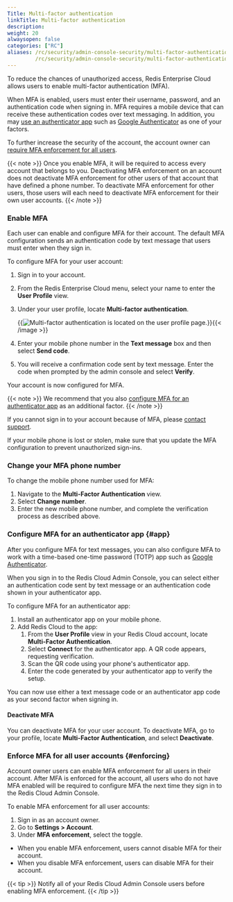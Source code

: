 ```yaml
---
Title: Multi-factor authentication
linkTitle: Multi-factor authentication
description:
weight: 20
alwaysopen: false
categories: ["RC"]
aliases: /rc/security/admin-console-security/multi-factor-authentication/
         /rc/security/admin-console-security/multi-factor-authentication.md
---
```


To reduce the chances of unauthorized access, Redis Enterprise Cloud allows users to enable multi-factor authentication (MFA).

When MFA is enabled, users must enter their username, password, and an authentication code when signing in. MFA requires a mobile device that can receive these authentication codes over text messaging. In addition, you may [use an authenticator app](#app) such as [Google Authenticator](https://en.wikipedia.org/wiki/Google_Authenticator) as one of your factors.

To further increase the security of the account, the account owner can [require MFA enforcement for all users](#enforcing).

{{< note >}}
Once you enable MFA, it will be required to access every account that belongs to you. Deactivating MFA enforcement on an account does not deactivate MFA enforcement for other users of that account that have defined a phone number. To deactivate MFA enforcement for other users, those users will each need to deactivate MFA enforcement for their own user accounts.
{{< /note >}}

### Enable MFA

Each user can enable and configure MFA for their account.
The default MFA configuration sends an authentication code by text message that users must enter when they sign in.

To configure MFA for your user account:

1. Sign in to your account.
2. From the Redis Enterprise Cloud menu, select your name to enter the **User Profile** view.
3. Under your user profile, locate **Multi-factor authentication**.

    {{<image filename="images/rc/multi-factor-authentication-user-profile.png" alt="Multi-factor authentication is located on the user profile page." >}}{{< /image >}}

4. Enter your mobile phone number in the **Text message** box and then select **Send code**.
5. You will receive a confirmation code sent by text message. Enter the code when prompted by the admin console and select **Verify**.

Your account is now configured for MFA.

{{< note >}}
We recommend that you also [configure MFA for an authenticator app](#app) as an additional factor.
{{< /note >}}

If you cannot sign in to your account because of MFA, please [contact support](https://redislabs.com/company/support/).

If your mobile phone is lost or stolen, make sure that you update the MFA configuration to prevent unauthorized sign-ins.


### Change your MFA phone number

To change the mobile phone number used for MFA:

1. Navigate to the **Multi-Factor Authentication** view.
1. Select **Change number**.
1. Enter the new mobile phone number, and complete the verification process as described above.


### Configure MFA for an authenticator app {#app}

After you configure MFA for text messages, you can also configure MFA to work with a time-based one-time password (TOTP) app such as [Google Authenticator](https://play.google.com/store/apps/details?id=com.google.android.apps.authenticator2&hl=en_US&gl=US&pli=1).

When you sign in to the Redis Cloud Admin Console, you can select  either an authentication code sent by text message or an authentication code shown in your authenticator app.

To configure MFA for an authenticator app:

1. Install an authenticator app on your mobile phone.
1. Add Redis Cloud to the app:
    1. From the **User Profile** view in your Redis Cloud account, locate **Multi-Factor Authentication**.
    1. Select **Connect** for the authenticator app. A QR code appears, requesting verification.
    1. Scan the QR code using your phone's authenticator app.
    1. Enter the code generated by your authenticator app to verify the setup.

You can now use either a text message code or an authenticator app code as your second factor when signing in.

#### Deactivate MFA

You can deactivate MFA for your user account. To deactivate MFA, go to your profile, locate **Multi-Factor Authentication**, and select **Deactivate**.

### Enforce MFA for all user accounts {#enforcing}

Account owner users can enable MFA enforcement for all users in their account.
After MFA is enforced for the account, all users who do not have MFA enabled will be required to configure MFA the next time they sign in to the Redis Cloud Admin Console.

To enable MFA enforcement for all user accounts:

1. Sign in as an account owner.
1. Go to **Settings > Account**.
1. Under **MFA enforcement**, select the toggle.

- When you enable MFA enforcement, users cannot disable MFA for their account.
- When you disable MFA enforcement, users can disable MFA for their account.

{{< tip >}}
Notify all of your Redis Cloud Admin Console users before enabling MFA enforcement.
{{< /tip >}}
